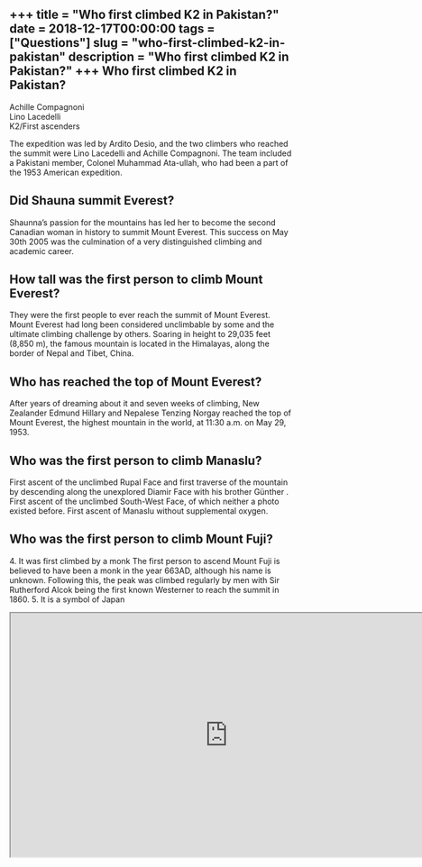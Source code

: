 +++
title = "Who first climbed K2 in Pakistan?"
date = 2018-12-17T00:00:00
tags = ["Questions"]
slug = "who-first-climbed-k2-in-pakistan"
description = "Who first climbed K2 in Pakistan?"
+++
Who first climbed K2 in Pakistan?
---------------------------------

 Achille Compagnoni  
Lino Lacedelli  
K2/First ascenders

The expedition was led by Ardito Desio, and the two climbers who reached the summit were Lino Lacedelli and Achille Compagnoni. The team included a Pakistani member, Colonel Muhammad Ata-ullah, who had been a part of the 1953 American expedition.

Did Shauna summit Everest?
--------------------------

Shaunna’s passion for the mountains has led her to become the second Canadian woman in history to summit Mount Everest. This success on May 30th 2005 was the culmination of a very distinguished climbing and academic career.

How tall was the first person to climb Mount Everest?
-----------------------------------------------------

They were the first people to ever reach the summit of Mount Everest. Mount Everest had long been considered unclimbable by some and the ultimate climbing challenge by others. Soaring in height to 29,035 feet (8,850 m), the famous mountain is located in the Himalayas, along the border of Nepal and Tibet, China.

Who has reached the top of Mount Everest?
-----------------------------------------

After years of dreaming about it and seven weeks of climbing, New Zealander Edmund Hillary and Nepalese Tenzing Norgay reached the top of Mount Everest, the highest mountain in the world, at 11:30 a.m. on May 29, 1953.

Who was the first person to climb Manaslu?
------------------------------------------

First ascent of the unclimbed Rupal Face and first traverse of the mountain by descending along the unexplored Diamir Face with his brother Günther . First ascent of the unclimbed South-West Face, of which neither a photo existed before. First ascent of Manaslu without supplemental oxygen.

Who was the first person to climb Mount Fuji?
---------------------------------------------

4\. It was first climbed by a monk The first person to ascend Mount Fuji is believed to have been a monk in the year 663AD, although his name is unknown. Following this, the peak was climbed regularly by men with Sir Rutherford Alcok being the first known Westerner to reach the summit in 1860. 5. It is a symbol of Japan

<iframe allow="accelerometer; autoplay; clipboard-write; encrypted-media; gyroscope; picture-in-picture" allowfullscreen="" class="__youtube_prefs__  epyt-is-override  no-lazyload" data-no-lazy="1" data-origheight="433" data-origwidth="770" data-skipgform_ajax_framebjll="" height="433" id="_ytid_38977" loading="lazy" src="https://www.youtube.com/embed/yOFrItWjynk?enablejsapi=1&autoplay=0&cc_load_policy=0&cc_lang_pref=&iv_load_policy=1&loop=0&modestbranding=0&rel=1&fs=1&playsinline=0&autohide=2&theme=dark&color=red&controls=1&" title="YouTube player" width="770"></iframe>